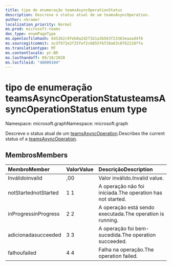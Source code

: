 ```yaml
---
title: tipo de enumeração teamsAsyncOperationStatus
description: Descreve o status atual de um teamsAsyncOperation.
author: nkramer
localization_priority: Normal
ms.prod: microsoft-teams
doc_type: enumPageType
ms.openlocfilehash: 645262c9feb0a2d2f1b1a3b563f23363eaaad4f8
ms.sourcegitcommit: acdf972e2f25fef2c6855f6f28a63c0762228ffa
ms.translationtype: MT
ms.contentlocale: pt-BR
ms.lasthandoff: 09/18/2020
ms.locfileid: "48009104"
---
```

# <a name="teamsasyncoperationstatus-enum-type"></a><span data-ttu-id="be296-103">tipo de enumeração teamsAsyncOperationStatus</span><span class="sxs-lookup"><span data-stu-id="be296-103">teamsAsyncOperationStatus enum type</span></span>

<span data-ttu-id="be296-104">Namespace: microsoft.graph</span><span class="sxs-lookup"><span data-stu-id="be296-104">Namespace: microsoft.graph</span></span>



<span data-ttu-id="be296-105">Descreve o status atual de um [teamsAsyncOperation](teamsasyncoperation.md).</span><span class="sxs-lookup"><span data-stu-id="be296-105">Describes the current status of a [teamsAsyncOperation](teamsasyncoperation.md).</span></span>

## <a name="members"></a><span data-ttu-id="be296-106">Membros</span><span class="sxs-lookup"><span data-stu-id="be296-106">Members</span></span>

| <span data-ttu-id="be296-107">Membro</span><span class="sxs-lookup"><span data-stu-id="be296-107">Member</span></span> | <span data-ttu-id="be296-108">Valor</span><span class="sxs-lookup"><span data-stu-id="be296-108">Value</span></span>| <span data-ttu-id="be296-109">Descrição</span><span class="sxs-lookup"><span data-stu-id="be296-109">Description</span></span> |
|:---------------|:--------|:----------|
|<span data-ttu-id="be296-110">Inválido</span><span class="sxs-lookup"><span data-stu-id="be296-110">invalid</span></span>|<span data-ttu-id="be296-111">,0</span><span class="sxs-lookup"><span data-stu-id="be296-111">0</span></span>|<span data-ttu-id="be296-112">Valor inválido.</span><span class="sxs-lookup"><span data-stu-id="be296-112">Invalid value.</span></span>|
|<span data-ttu-id="be296-113">notStarted</span><span class="sxs-lookup"><span data-stu-id="be296-113">notStarted</span></span>|<span data-ttu-id="be296-114">1 </span><span class="sxs-lookup"><span data-stu-id="be296-114">1</span></span>|<span data-ttu-id="be296-115">A operação não foi iniciada.</span><span class="sxs-lookup"><span data-stu-id="be296-115">The operation has not started.</span></span>|
|<span data-ttu-id="be296-116">inProgress</span><span class="sxs-lookup"><span data-stu-id="be296-116">inProgress</span></span>|<span data-ttu-id="be296-117">2 </span><span class="sxs-lookup"><span data-stu-id="be296-117">2</span></span>|<span data-ttu-id="be296-118">A operação está sendo executada.</span><span class="sxs-lookup"><span data-stu-id="be296-118">The operation is running.</span></span>|
|<span data-ttu-id="be296-119">adicionada</span><span class="sxs-lookup"><span data-stu-id="be296-119">succeeded</span></span>|<span data-ttu-id="be296-120">3 </span><span class="sxs-lookup"><span data-stu-id="be296-120">3</span></span>|<span data-ttu-id="be296-121">A operação foi bem-sucedida.</span><span class="sxs-lookup"><span data-stu-id="be296-121">The operation succeeded.</span></span>|
|<span data-ttu-id="be296-122">falhou</span><span class="sxs-lookup"><span data-stu-id="be296-122">failed</span></span>|<span data-ttu-id="be296-123">4 </span><span class="sxs-lookup"><span data-stu-id="be296-123">4</span></span>|<span data-ttu-id="be296-124">Falha na operação.</span><span class="sxs-lookup"><span data-stu-id="be296-124">The operation failed.</span></span>|

